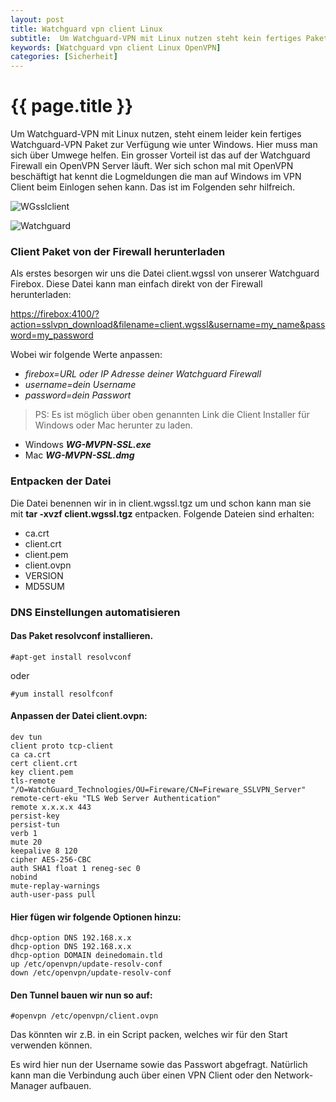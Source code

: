```yaml
---
layout: post
title: Watchguard vpn client Linux
subtitle:  Um Watchguard-VPN mit Linux nutzen steht kein fertiges Paket wier unter Windows zur Verfügung. Da aber auf der Watchguard ein OpenVPN Server läuft können ...
keywords: [Watchguard vpn client Linux OpenVPN]
categories: [Sicherheit]
---
```

# {{ page.title }}

Um Watchguard-VPN mit Linux nutzen, steht einem leider kein fertiges Watchguard-VPN Paket zur Verfügung wie unter Windows. Hier muss man sich über Umwege helfen. Ein grosser Vorteil ist das auf der Watchguard Firewall ein OpenVPN Server läuft. Wer sich schon mal mit OpenVPN beschäftigt hat kennt die Logmeldungen die man auf Windows im VPN Client beim Einlogen sehen kann. Das ist im Folgenden sehr hilfreich.

![WGsslclient](../../img/WGsslclient-300x218.jpg)

![Watchguard](../../img/Watchguard.jpg)

### Client Paket von der Firewall herunterladen

Als erstes besorgen wir uns die Datei client.wgssl von unserer Watchguard Firebox. Diese Datei kann man einfach direkt von der Firewall herunterladen:

[https://firebox:4100/?action=sslvpn_download&filename=client.wgssl&username=my_name&password=my_password](https://firebox:4100/?action=sslvpn_download&filename=client.wgssl&username=my_name&password=my_password)

Wobei wir folgende Werte anpassen:

*   _firebox=URL oder IP Adresse deiner Watchguard Firewall_
*   _username=dein Username_
*   _password=dein Passwort_

> PS: Es ist möglich über oben genannten Link die Client Installer für Windows oder Mac herunter zu laden.

*   Windows **_WG-MVPN-SSL.exe_**
*   Mac **_WG-MVPN-SSL.dmg_**

### Entpacken der Datei

Die Datei benennen wir in in client.wgssl.tgz um und schon kann man sie mit **tar -xvzf client.wgssl.tgz** entpacken. Folgende Dateien sind erhalten:

*   ca.crt
*   client.crt
*   client.pem
*   client.ovpn
*   VERSION
*   MD5SUM

### DNS Einstellungen automatisieren

#### Das Paket resolvconf installieren.

```
#apt-get install resolvconf
```

oder

```
#yum install resolfconf
```

#### Anpassen der Datei client.ovpn:

```
dev tun
client proto tcp-client
ca ca.crt
cert client.crt
key client.pem
tls-remote "/O=WatchGuard_Technologies/OU=Fireware/CN=Fireware_SSLVPN_Server"
remote-cert-eku "TLS Web Server Authentication"
remote x.x.x.x 443
persist-key
persist-tun
verb 1
mute 20
keepalive 8 120
cipher AES-256-CBC
auth SHA1 float 1 reneg-sec 0
nobind
mute-replay-warnings
auth-user-pass pull
```

#### Hier fügen wir folgende Optionen hinzu:

```
dhcp-option DNS 192.168.x.x
dhcp-option DNS 192.168.x.x
dhcp-option DOMAIN deinedomain.tld
up /etc/openvpn/update-resolv-conf
down /etc/openvpn/update-resolv-conf
```

#### Den Tunnel bauen wir nun so auf:

```
#openvpn /etc/openvpn/client.ovpn
```
Das könnten wir z.B. in ein Script packen, welches wir für den Start verwenden können.

Es wird hier nun der Username sowie das Passwort abgefragt. Natürlich kann man die Verbindung auch über einen VPN Client oder den Network-Manager aufbauen.
